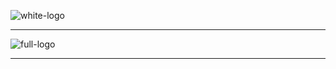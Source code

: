 
![white-logo](https://user-images.githubusercontent.com/103224983/197426476-4e48b4a7-7cea-417e-9e59-1a7a50073663.png)


---------------------------------

![full-logo](https://user-images.githubusercontent.com/103224983/197426249-4d131451-9424-45fb-bd8c-424b71a21da9.png)


---------------------------------

